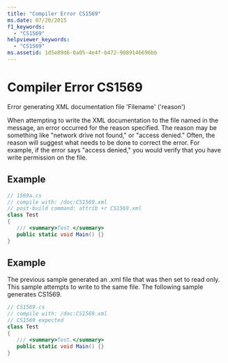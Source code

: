 ```yaml
---
title: "Compiler Error CS1569"
ms.date: 07/20/2015
f1_keywords: 
  - "CS1569"
helpviewer_keywords: 
  - "CS1569"
ms.assetid: 1d5e89d6-0a05-4e4f-b472-9089146696bb
---
```

# Compiler Error CS1569
Error generating XML documentation file 'Filename' ('reason')  
  
 When attempting to write the XML documentation to the file named in the message, an error occurred for the reason specified. The reason may be something like "network drive not found," or "access denied." Often, the reason will suggest what needs to be done to correct the error. For example, if the error says "access denied," you would verify that you have write permission on the file.  
  
## Example  
  
```csharp  
// 1569a.cs  
// compile with: /doc:CS1569.xml  
// post-build command: attrib +r CS1569.xml  
class Test  
{  
   /// <summary>Test.</summary>  
   public static void Main() {}  
}  
```  
  
## Example  
 The previous sample generated an .xml file that was then set to read only. This sample attempts to write to the same file. The following sample generates CS1569.  
  
```csharp  
// CS1569.cs  
// compile with: /doc:CS1569.xml  
// CS1569 expected  
class Test  
{  
   /// <summary>Test.</summary>  
   public static void Main() {}  
}  
```
